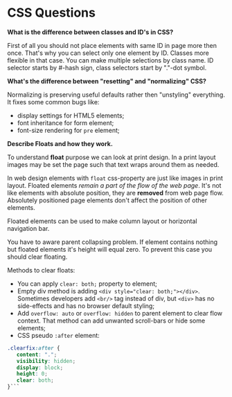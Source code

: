 CSS Questions
=============

**What is the difference between classes and ID's in CSS?**

First of all you should not place elements with same ID in page more then once. That's why you can select only one element by ID. Classes more flexible in that case. You can make multiple selections by class name.
ID selector starts by #-hash sign, class selectors start by "."-dot symbol.

**What's the difference between "resetting" and "normalizing" CSS?**

Normalizing is preserving useful defaults rather then "unstyling" everything. It fixes some common bugs like: 
- display settings for HTML5 elements;
- font inheritance for form element;
- font-size rendering for `pre` element;

**Describe Floats and how they work.**

To understand **float** purpose we can look at print design. In a print layout images may be set the page such that text wraps around them as needed.

In web design elements with `float` css-property are just like images in print layout. Floated elements *remain a part of the flow of the web page*. It's not like elements with absolute position, they are **removed** from web page flow. Absolutely positioned page elements don't affect the position of other elements.

Floated elements can be used to make column layout or horizontal navigation bar.

You have to aware parent collapsing problem. If element contains nothing but floated elements it's height will equal zero. To prevent this case you should clear floating.

Methods to clear floats:

- You can apply `clear: both;` property to element;
- Empty div method is adding `<div style="clear: both;"></div>`. Sometimes developers add `<br/>` tag instead of div, but `<div>` has no side-effects and has no browser default styling;
- Add `overflow: auto` or `overflow: hidden` to parent element to clear flow context. That method can add unwanted scroll-bars or hide some elements;
- CSS pseudo `:after` element: 
```css
.clearfix:after { 
   content: "."; 
   visibility: hidden; 
   display: block; 
   height: 0; 
   clear: both;
}```